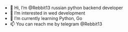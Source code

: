 - 👋 Hi, I’m @Rebbit13 russian python backend developer
- 👀 I’m interested in wed development
- 🌱 I’m currently learning Python, Go
- 📫 You can reach me by telegram @Rebbit13

<!---
Rebbit13/Rebbit13 is a ✨ special ✨ repository because its `README.md` (this file) appears on your GitHub profile.
You can click the Preview link to take a look at your changes.
--->
